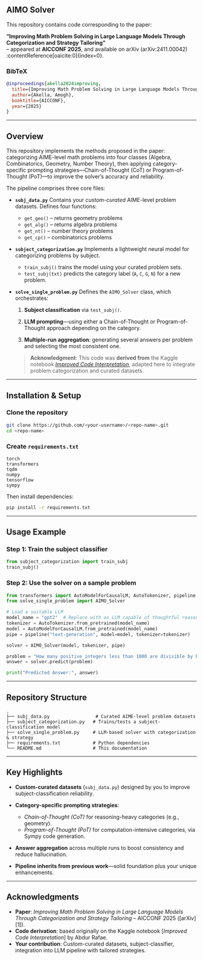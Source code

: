 ## AIMO Solver

This repository contains code corresponding to the paper:

**“Improving Math Problem Solving in Large Language Models Through Categorization and Strategy Tailoring”**  
– appeared at **AICCONF 2025**, and available on arXiv (arXiv:2411.00042) :contentReference[oaicite:0]{index=0}.

### BibTeX
```bibtex
@inproceedings{akella2024improving,
  title={Improving Math Problem Solving in Large Language Models Through Categorization and Strategy Tailoring},
  author={Akella, Amogh},
  booktitle={AICCONF},
  year={2025}
}
```

---

## Overview

This repository implements the methods proposed in the paper: categorizing AIME-level math problems into four classes (Algebra, Combinatorics, Geometry, Number Theory), then applying category-specific prompting strategies—Chain-of-Thought (CoT) or Program-of-Thought (PoT)—to improve the solver’s accuracy and reliability.

The pipeline comprises three core files:

* **`subj_data.py`**
  Contains your *custom-curated* AIME-level problem datasets. Defines four functions:

  * `get_geo()` – returns geometry problems
  * `get_alg()` – returns algebra problems
  * `get_nt()` – number theory problems
  * `get_cp()` – combinatorics problems

* **`subject_categorization.py`**
  Implements a lightweight neural model for categorizing problems by subject.

  * `train_subj()` trains the model using your curated problem sets.
  * `test_subj(txt)` predicts the category label (`A`, `C`, `G`, `N`) for a new problem.

* **`solve_single_problem.py`**
  Defines the `AIMO_Solver` class, which orchestrates:

  1. **Subject classification** via `test_subj()`.

  2. **LLM prompting**—using either a Chain-of-Thought or Program-of-Thought approach depending on the category.

  3. **Multiple-run aggregation**: generating several answers per problem and selecting the most consistent one.

  > **Acknowledgment**: This code was **derived from** the Kaggle notebook [*Improved Code Interpretation*](https://www.kaggle.com/code/abdurrafae/improved-code-interpretation), adapted here to integrate problem categorization and curated datasets.

---

## Installation & Setup

### Clone the repository

```bash
git clone https://github.com/<your-username>/<repo-name>.git
cd <repo-name>
```

### Create `requirements.txt`

```text
torch
transformers
tqdm
numpy
tensorflow
sympy
```

Then install dependencies:

```bash
pip install -r requirements.txt
```

---

## Usage Example

### Step 1: Train the subject classifier

```python
from subject_categorization import train_subj
train_subj()
```

### Step 2: Use the solver on a sample problem

```python
from transformers import AutoModelForCausalLM, AutoTokenizer, pipeline
from solve_single_problem import AIMO_Solver

# Load a suitable LLM
model_name = "gpt2"  # Replace with an LLM capable of thoughtful reasoning
tokenizer = AutoTokenizer.from_pretrained(model_name)
model = AutoModelForCausalLM.from_pretrained(model_name)
pipe = pipeline("text-generation", model=model, tokenizer=tokenizer)

solver = AIMO_Solver(model, tokenizer, pipe)

problem = "How many positive integers less than 1000 are divisible by both 6 and 10?"
answer = solver.predict(problem)

print("Predicted Answer:", answer)
```

---

## Repository Structure

```
.
├── subj_data.py                 # Curated AIME-level problem datasets
├── subject_categorization.py   # Trains/tests a subject-classification model
├── solve_single_problem.py     # LLM-based solver with categorization & strategy
├── requirements.txt            # Python dependencies
└── README.md                   # This documentation
```

---

## Key Highlights

* **Custom-curated datasets** (`subj_data.py`) designed by you to improve subject-classification reliability.
* **Category-specific prompting strategies**:

  * *Chain-of-Thought (CoT)* for reasoning-heavy categories (e.g., geometry).
  * *Program-of-Thought (PoT)* for computation-intensive categories, via Sympy code generation.
* **Answer aggregation** across multiple runs to boost consistency and reduce hallucination.
* **Pipeline inherits from previous work**—solid foundation plus your unique enhancements.

---

## Acknowledgments

* **Paper**: *Improving Math Problem Solving in Large Language Models Through Categorization and Strategy Tailoring* – AICCONF 2025 ([arXiv][1]).
* **Code derivation**: based originally on the Kaggle notebook \[*Improved Code Interpretation*] by Abdur Rafae.
* **Your contribution**: Custom-curated datasets, subject-classifier, integration into LLM pipeline with tailored strategies.
